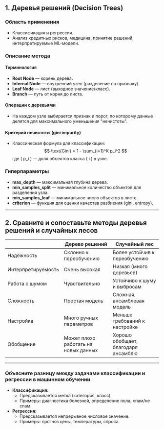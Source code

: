 ## 1. Деревья решений (Decision Trees)

### Область применения
- Классификация и регрессия.
- Анализ кредитных рисков, медицина, принятие решений, интерпретируемые ML-модели.

### Описание метода

#### Терминология
- **Root Node** — корень дерева.
- **Internal Node** — внутренний узел (разделение по признаку).
- **Leaf Node** — лист (выходное значение/класс).
- **Branch** — путь от корня до листа.

#### Операции с деревьями
- На каждом узле выбирается признак и порог, по которому данные делятся для максимального уменьшения "нечистоты".

#### Критерий нечистоты (gini impurity)
- Классическая формула для классификации:
  $$
  \text{Gini} = 1 - \sum_{i=1}^K p_i^2
  $$
  где \( p_i \) — доля объектов класса \( i \) в узле.

### Гиперпараметры
- **max_depth** — максимальная глубина дерева.
- **min_samples_split** — минимальное количество объектов для разделения узла.
- **min_samples_leaf** — минимальное число объектов в листе.
- **criterion** — функция для оценки качества разбиения (gini, entropy).

---

## 2. Сравните и сопоставьте методы деревья решений и случайных лесов

|                    | **Дерево решений**                 | **Случайный лес**                         |
|--------------------|------------------------------------|-------------------------------------------|
| Надёжность         | Склонно к переобучению             | Более устойчив к переобучению             |
| Интерпретируемость | Очень высокая                      | Низкая (много деревьев)                   |
| Работа с шумом     | Чувствительно                      | Устойчиво к шуму и выбросам               |
| Сложность          | Простая модель                      | Сложная, ансамблевая модель               |
| Настройка          | Много ручных параметров             | Меньше требований к настройке             |
| Обобщение          | Может плохо работать на новых данных| Хорошо обобщает, благодаря ансамблю       |

---

### Объясните разницу между задачами классификации и регрессии в машинном обучении

- **Классификация:**  
  - Предсказывается метка (категория, класс).
  - Примеры: диагностика болезней, определение пола, спам/не спам.
- **Регрессия:**  
  - Предсказывается непрерывное числовое значение.
  - Примеры: прогноз цены, температуры, спроса.

